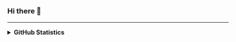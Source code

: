 ### Hi there 👋

---

<details>
  <summary><b>GitHub Statistics</b></summary>
  <div>
    <img src="https://komarev.com/ghpvc/?username=tmihalik&color=green&style=flat-square">      
    <br>
    <img height="135px" src="https://github-readme-stats.vercel.app/api?username=tmihalik&hide_title=true&hide_border=true&show_icons=true&include_all_commits=true&count_private=true&line_height=21&theme=nord">
  </div>
</details>
